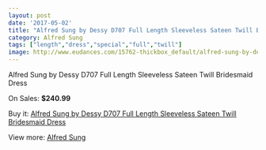 ```yaml
---
layout: post
date: '2017-05-02'
title: "Alfred Sung by Dessy D707 Full Length Sleeveless Sateen Twill Bridesmaid Dress"
category: Alfred Sung
tags: ["length","dress","special","full","twill"]
image: http://www.eudances.com/15762-thickbox_default/alfred-sung-by-dessy-d707-full-length-sleeveless-sateen-twill-bridesmaid-dress.jpg
---
```

Alfred Sung by Dessy D707 Full Length Sleeveless Sateen Twill Bridesmaid Dress

On Sales: **$240.99**
<a href="https://www.eudances.com/en/alfred-sung/4651-alfred-sung-by-dessy-d707-full-length-sleeveless-sateen-twill-bridesmaid-dress.html"><amp-img layout="responsive" width="600" height="600" src="//www.eudances.com/15762-thickbox_default/alfred-sung-by-dessy-d707-full-length-sleeveless-sateen-twill-bridesmaid-dress.jpg" alt="Alfred Sung by Dessy D707 Full Length Sleeveless Sateen Twill Bridesmaid Dress 0" /></a>
<a href="https://www.eudances.com/en/alfred-sung/4651-alfred-sung-by-dessy-d707-full-length-sleeveless-sateen-twill-bridesmaid-dress.html"><amp-img layout="responsive" width="600" height="600" src="//www.eudances.com/15765-thickbox_default/alfred-sung-by-dessy-d707-full-length-sleeveless-sateen-twill-bridesmaid-dress.jpg" alt="Alfred Sung by Dessy D707 Full Length Sleeveless Sateen Twill Bridesmaid Dress 1" /></a>
<a href="https://www.eudances.com/en/alfred-sung/4651-alfred-sung-by-dessy-d707-full-length-sleeveless-sateen-twill-bridesmaid-dress.html"><amp-img layout="responsive" width="600" height="600" src="//www.eudances.com/15764-thickbox_default/alfred-sung-by-dessy-d707-full-length-sleeveless-sateen-twill-bridesmaid-dress.jpg" alt="Alfred Sung by Dessy D707 Full Length Sleeveless Sateen Twill Bridesmaid Dress 2" /></a>
<a href="https://www.eudances.com/en/alfred-sung/4651-alfred-sung-by-dessy-d707-full-length-sleeveless-sateen-twill-bridesmaid-dress.html"><amp-img layout="responsive" width="600" height="600" src="//www.eudances.com/15763-thickbox_default/alfred-sung-by-dessy-d707-full-length-sleeveless-sateen-twill-bridesmaid-dress.jpg" alt="Alfred Sung by Dessy D707 Full Length Sleeveless Sateen Twill Bridesmaid Dress 3" /></a>

Buy it: [Alfred Sung by Dessy D707 Full Length Sleeveless Sateen Twill Bridesmaid Dress](https://www.eudances.com/en/alfred-sung/4651-alfred-sung-by-dessy-d707-full-length-sleeveless-sateen-twill-bridesmaid-dress.html "Alfred Sung by Dessy D707 Full Length Sleeveless Sateen Twill Bridesmaid Dress")

View more: [Alfred Sung](https://www.eudances.com/en/52-alfred-sung "Alfred Sung")
